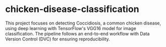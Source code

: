# chicken-disease-classification
This project focuses on detecting Coccidiosis, a common chicken disease, using deep learning with TensorFlow's VGG16 model for image classification. The pipeline follows an end-to-end workflow with Data Version Control (DVC) for ensuring reproducibility.

